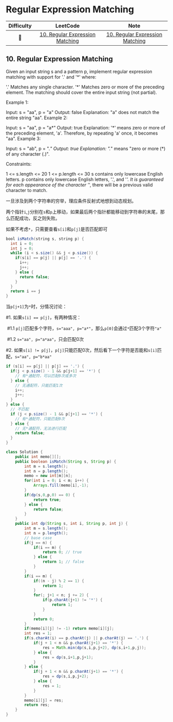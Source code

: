 # Regular Expression Matching

| Difficulty |              LeetCode               | Note |
| :--------: | :---------------------------------: | :--: |
|     🔴      | [10. Regular Expression Matching](https://leetcode.com/problems/regular-expression-matching/) |[10. Regular Expression Matching](#10-regular-expression-matching)      |

## 10. Regular Expression Matching
Given an input string s and a pattern p, implement regular expression matching with support for '.' and '*' where:

'.' Matches any single character.​​​​
'*' Matches zero or more of the preceding element.
The matching should cover the entire input string (not partial).

 

Example 1:

Input: s = "aa", p = "a"
Output: false
Explanation: "a" does not match the entire string "aa".
Example 2:

Input: s = "aa", p = "a*"
Output: true
Explanation: '*' means zero or more of the preceding element, 'a'. Therefore, by repeating 'a' once, it becomes "aa".
Example 3:

Input: s = "ab", p = ".*"
Output: true
Explanation: ".*" means "zero or more (*) of any character (.)".
 

Constraints:

1 <= s.length <= 20
1 <= p.length <= 30
s contains only lowercase English letters.
p contains only lowercase English letters, '.', and '*'.
It is guaranteed for each appearance of the character '*', there will be a previous valid character to match.

一旦涉及到两个字符串的穷举，理应条件反射式地想到动态规划。

两个指针`i`,`j`分别在`s`和`p`上移动，如果最后两个指针都能移动到字符串的末尾，那么匹配成功，反之则失败。

如果不考虑`*`，只需要查看`s[i]`和`p[j]`是否匹配即可

```java
bool isMatch(string s, string p) {
  int i = 0;
  int j = 0;
  while (i < s.size() && j < p.size()) {
    if(s[i] == p[j] || p[j] == '.') {
      i++;
      j++;
    } else {
      return false;
    }
  }
  return i == j
}
```

当`p[j+1]`为`*`时，分情况讨论：

#1. 如果`s[i] == p[j]`，有两种情况：

​	#1.1 `p[j]`匹配多个字符，`s="aaa", p="a*"`，那么`p[0]`会通过`*`匹配3个字符`"a"`

​	#1.2 `s="aa", p="a*aa"`，只会匹配0次

#2. 如果`s[i] != p[j]`，`p[j]`只能匹配0次，然后看下一个字符是否能和`s[i]`匹配，`s="aa", p="b*aa"`

```java
if (s[i] == p[j] || p[j] == '.') {
  if(j < p.size() - 1 && p[j+1] == '*') {
    // 有*通配符，可以匹配0次或多次
  } else {
    // 无通配符，只能匹配1次
    i++;
    j++;
  }
} else {
  // 不匹配 
  if (j < p.size() - 1 && p[j+1] == '*') {
    // 有*通配符，只能匹配0次
  } else {
    // 无*通配符，无法进行匹配
    return false;
  }
}
```

```java
class Solution {
    public int memo[][];
    public boolean isMatch(String s, String p) {
        int m = s.length();
        int n = p.length();
        memo = new int[m][n];
        for(int i = 0; i < m; i++) {
            Arrays.fill(memo[i],-1);
        }
        if(dp(s,0,p,0) == 0) {
            return true;
        } else {
            return false;
        }
    }
    public int dp(String s, int i, String p, int j) {
        int m = s.length();
        int n = p.length();
        // base case
        if(j == n) {
            if(i == m) {
                return 0; // true
            } else {
                return 1; // false
            }
        }
        if(i == m) {
            if((n - j) % 2 == 1) {
                return 1;
            }
            for(; j+1 < n; j += 2) {
                if(p.charAt(j+1) != '*') {
                    return 1;
                }
            }
            return 0;
        }
        if(memo[i][j] != -1) return memo[i][j];
        int res = 1;
        if(s.charAt(i) == p.charAt(j) || p.charAt(j) == '.') {
            if(j + 1 < n && p.charAt(j+1) == '*') {
                res = Math.min(dp(s,i,p,j+2), dp(s,i+1,p,j));
            } else {
                res = dp(s,i+1,p,j+1);
            }
        } else {
            if(j + 1 < n && p.charAt(j+1) == '*') {
                res = dp(s,i,p,j+2);
            } else {
                res = 1;
            }
        }
        memo[i][j] = res;
        return res;
    }
}
```

